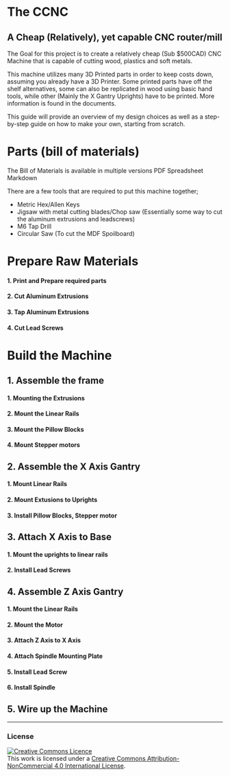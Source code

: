 # The CCNC
A Cheap (Relatively), yet capable CNC router/mill
<br> 
-----

The Goal for this project is to create a relatively cheap (Sub $500CAD) CNC Machine that is capable of cutting wood, plastics and soft metals. 

This machine utilizes many 3D Printed parts in order to keep costs down, assuming you already have a 3D Printer. Some printed parts have off the shelf alternatives, some can also be replicated in wood using basic hand tools, while other (Mainly the X Gantry Uprights) have to be printed. More information is found in the documents.

This guide will provide an overview of my design choices as well as a step-by-step guide on how to make your own, starting from scratch.

# Parts (bill of materials)

The Bill of Materials is available in multiple versions
PDF
Spreadsheet
Markdown

There are a few tools that are required to put this machine together;

* Metric Hex/Allen Keys
* Jigsaw with metal cutting blades/Chop saw (Essentially some way to cut the aluminum extrusions and leadscrews)
* M6 Tap Drill
* Circular Saw (To cut the MDF Spoilboard)

# Prepare Raw Materials

#### 1. Print and Prepare required parts

#### 2. Cut Aluminum Extrusions

#### 3. Tap Aluminum Extrusions

#### 4. Cut Lead Screws

# Build the Machine

## 1. Assemble the frame

#### 1. Mounting the Extrusions

#### 2. Mount the Linear Rails

#### 3. Mount the Pillow Blocks

#### 4. Mount Stepper motors 

## 2. Assemble the X Axis Gantry

#### 1. Mount Linear Rails

#### 2. Mount Extusions to Uprights

#### 3. Install Pillow Blocks, Stepper motor

## 3. Attach X Axis to Base

#### 1. Mount the uprights to linear rails

#### 2. Install Lead Screws

## 4. Assemble Z Axis Gantry

#### 1. Mount the Linear Rails

#### 2. Mount the Motor

#### 3. Attach Z Axis to X Axis

#### 4. Attach Spindle Mounting Plate

#### 5. Install Lead Screw

#### 6. Install Spindle

## 5. Wire up the Machine







----

### License
<a rel="license" href="http://creativecommons.org/licenses/by-nc/4.0/"><img alt="Creative Commons Licence" style="border-width:0" src="https://i.creativecommons.org/l/by-nc/4.0/88x31.png" /></a><br />This work is licensed under a <a rel="license" href="http://creativecommons.org/licenses/by-nc/4.0/">Creative Commons Attribution-NonCommercial 4.0 International License</a>.

